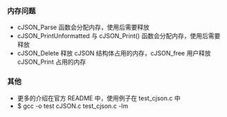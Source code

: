 ### 内存问题
- cJSON_Parse 函数会分配内存，使用后需要释放
- cJSON_PrintUnformatted 与 cJSON_Print() 函数会分配内存，使用后需要释放
- cJSON_Delete 释放 cJSON 结构体占用的内存，cJSON_free 用户释放 cJSON_Print 占用的内存
### 其他
- 更多的介绍在官方 README 中，使用例子在 test_cjson.c 中
- $ gcc -o test cJSON.c test_cjson.c -lm
